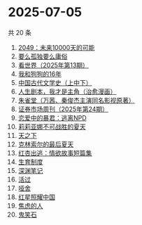 # 2025-07-05

共 20 条

<!-- BEGIN WEREAD -->
<!-- 最后更新时间 2025-07-05 15:24:02 +0800 -->
1. [2049：未来10000天的可能](https://weread.qq.com/web/bookDetail/bdd325d0813aba18dg0142a8)
1. [要么孤独要么庸俗](https://weread.qq.com/web/bookDetail/83b327d0813aba1a2g0147f6)
1. [看世界（2025年第13期）](https://weread.qq.com/web/bookDetail/a5532f50813aba165g019883)
1. [我和狗狗的16年](https://weread.qq.com/web/bookDetail/5ea321d0813aba182g0175ff)
1. [中国古代文学史（上中下）](https://weread.qq.com/web/bookDetail/81f3252071d82aea81f9163)
1. [人生剧本，我才是主角（治愈漫画）](https://weread.qq.com/web/bookDetail/1a132750813ab9560g016b47)
1. [朱雀堂（万茜、秦俊杰主演同名影视原著）](https://weread.qq.com/web/bookDetail/fc632890813aba149g0104ed)
1. [证券市场周刊（2025年第24期）](https://weread.qq.com/web/bookDetail/f2132e70813aba197g010d25)
1. [恋爱中的暴君：逃离NPD](https://weread.qq.com/web/bookDetail/30032cf0813ab9974g013680)
1. [莉莉亚娜不可战胜的夏天](https://weread.qq.com/web/bookDetail/96632e30813aba15eg019c97)
1. [天之下](https://weread.qq.com/web/bookDetail/4de326a0721770aa4de95f4)
1. [克林索尔的最后夏天](https://weread.qq.com/web/bookDetail/2eb32580813aba09dg01940c)
1. [红杏出逃：情欲故事短篇集](https://weread.qq.com/web/bookDetail/5f9323c0813ab9faeg01613e)
1. [生育制度](https://weread.qq.com/web/bookDetail/f9132af07165a293f91a6ec)
1. [深渊笔记](https://weread.qq.com/web/bookDetail/37432710813aba127g01761f)
1. [活过](https://weread.qq.com/web/bookDetail/6d832730813ab9f00g015126)
1. [哑舍](https://weread.qq.com/web/bookDetail/659321d075f86bc6g0167ed)
1. [红星照耀中国](https://weread.qq.com/web/bookDetail/8ba32ef07183b76a8ba27cd)
1. [焦虑的人](https://weread.qq.com/web/bookDetail/5c432bf0726d70995c4f25f)
1. [鬼笑石](https://weread.qq.com/web/bookDetail/66f32bb0813ab9ff7g019196)
<!-- END WEREAD -->